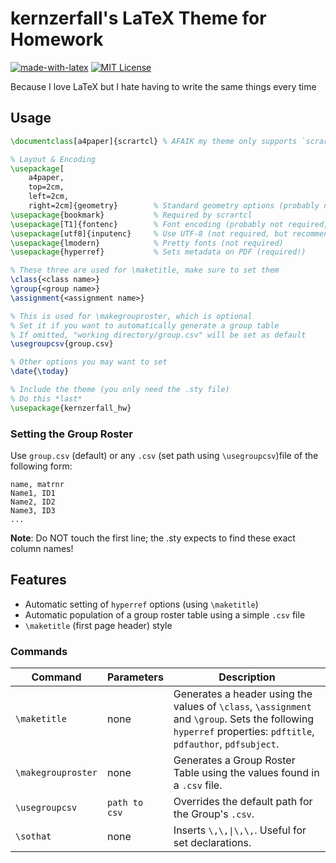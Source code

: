 # kernzerfall's LaTeX Theme for Homework

[![made-with-latex](https://img.shields.io/badge/Made%20with-LaTeX-1f425f.svg)](https://www.latex-project.org/)
[![MIT License](https://img.shields.io/github/license/kernzerfall/latex-homework-style)](https://github.com/kernzerfall/latex-homework-style/blob/main/LICENSE)


Because I love LaTeX but I hate having to write the same things every time

## Usage
```latex
\documentclass[a4paper]{scrartcl} % AFAIK my theme only supports `scrartcl`

% Layout & Encoding
\usepackage[
    a4paper, 
    top=2cm, 
    left=2cm, 
    right=2cm]{geometry}        % Standard geometry options (probably not required)
\usepackage{bookmark}           % Required by scrartcl
\usepackage[T1]{fontenc}        % Font encoding (probably not required, but recommended)
\usepackage[utf8]{inputenc}     % Use UTF-8 (not required, but recommended)
\usepackage{lmodern}            % Pretty fonts (not required)
\usepackage{hyperref}           % Sets metadata on PDF (required!)

% These three are used for \maketitle, make sure to set them
\class{<class name>}
\group{<group name>}
\assignment{<assignment name>}

% This is used for \makegrouproster, which is optional
% Set it if you want to automatically generate a group table
% If omitted, "working directory/group.csv" will be set as default
\usegroupcsv{group.csv}

% Other options you may want to set
\date{\today}

% Include the theme (you only need the .sty file)
% Do this *last*
\usepackage{kernzerfall_hw}
```

### Setting the Group Roster

Use `group.csv` (default) or any `.csv` (set path using `\usegroupcsv`)file of the following form:

```csv
name, matrnr
Name1, ID1
Name2, ID2
Name3, ID3
...
```

**Note**: Do NOT touch the first line; the .sty expects to find these exact column names!

## Features

* Automatic setting of `hyperref` options (using `\maketitle`)
* Automatic population of a group roster table using a simple `.csv` file
* `\maketitle` (first page header) style

### Commands
|Command|Parameters|Description|
|--|--|--|
|`\maketitle`| none| Generates a header using the values of `\class`, `\assignment` and `\group`. Sets the following `hyperref` properties: `pdftitle`, `pdfauthor`, `pdfsubject`.|
|`\makegrouproster`|none| Generates a Group Roster Table using the values found in a `.csv` file.|
|`\usegroupcsv`| `path to csv`| Overrides the default path for the Group's `.csv`.|
|`\sothat`|none|Inserts `\,\,\|\,\,`. Useful for set declarations.|